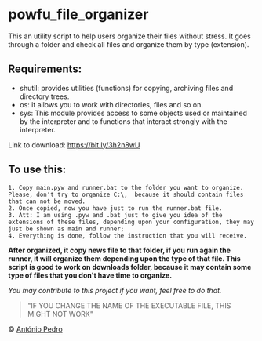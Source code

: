 # powfu_file_organizer

This an utility script to help users organize their files without stress.
It goes through a folder and check all files and organize them by type (extension).

## Requirements:

- shutil: provides utilities (functions) for copying, archiving files and directory trees.
- os: it allows you to work with directories, files and so on.
- sys: This module provides access to some objects used or maintained by the interpreter and to functions that interact strongly with the interpreter.

Link to download: <https://bit.ly/3h2n8wU>
    
## To use this:

    1. Copy main.pyw and runner.bat to the folder you want to organize. Please, don't try to organize C:\,  because it should contain files that can not be moved.
    2. Once copied, now you have just to run the runner.bat file.
    3. Att: I am using .pyw and .bat just to give you idea of the extensions of these files, depending upon your configuration, they may just be shown as main and runner;
    4. Everything is done, follow the instruction that you will receive.
    
**After organized, it copy news file to that folder, if you run again the runner, it will organize them depending upon the type of that file.
This script is good to work on downloads folder, because it may contain some type of files that you don't have time to organize.**

*You may contribute to this project if  you want, feel free to do that.*

> "IF YOU CHANGE THE NAME OF THE EXECUTABLE FILE, THIS MIGHT NOT WORK"

&copy; [António Pedro](https://github.com/antonio-pedro99/)
